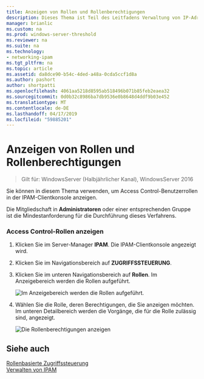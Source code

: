 ```yaml
---
title: Anzeigen von Rollen und Rollenberechtigungen
description: Dieses Thema ist Teil des Leitfadens Verwaltung von IP-Adressverwaltung (IPAM) in Windows Server 2016.
manager: brianlic
ms.custom: na
ms.prod: windows-server-threshold
ms.reviewer: na
ms.suite: na
ms.technology:
- networking-ipam
ms.tgt_pltfrm: na
ms.topic: article
ms.assetid: da8dce90-b54c-4ded-a48a-0cda5ccf1d8a
ms.author: pashort
author: shortpatti
ms.openlocfilehash: 4061aa5218d8595ab518496b071b85feb2eaea32
ms.sourcegitcommit: 0d0b32c8986ba7db9536e0b8648d4ddf9b03e452
ms.translationtype: MT
ms.contentlocale: de-DE
ms.lasthandoff: 04/17/2019
ms.locfileid: "59885201"
---
```

# <a name="view-roles-and-role-permissions"></a>Anzeigen von Rollen und Rollenberechtigungen

>Gilt für: WindowsServer (Halbjährlicher Kanal), WindowsServer 2016

Sie können in diesem Thema verwenden, um Access Control-Benutzerrollen in der IPAM-Clientkonsole anzeigen.  
  
Die Mitgliedschaft in **Administratoren** oder einer entsprechenden Gruppe ist die Mindestanforderung für die Durchführung dieses Verfahrens.  
  
### <a name="to-view-access-control-roles"></a>Access Control-Rollen anzeigen  
  
1.  Klicken Sie im Server-Manager **IPAM**. Die IPAM-Clientkonsole angezeigt wird.  
  
2.  Klicken Sie im Navigationsbereich auf **ZUGRIFFSSTEUERUNG**.  
  
3.  Klicken Sie im unteren Navigationsbereich auf **Rollen**. Im Anzeigebereich werden die Rollen aufgeführt.  
  
    ![Im Anzeigebereich werden die Rollen aufgeführt.](../../media/View-Roles-and-Role-Permissions/ipam_ViewRoles_01.jpg)  
  
4.  Wählen Sie die Rolle, deren Berechtigungen, die Sie anzeigen möchten. Im unteren Detailbereich werden die Vorgänge, die für die Rolle zulässig sind, angezeigt.  
  
    ![Die Rollenberechtigungen anzeigen](../../media/View-Roles-and-Role-Permissions/ipam_ViewRoles_02.jpg)  
  
## <a name="see-also"></a>Siehe auch  
[Rollenbasierte Zugriffssteuerung](Role-based-Access-Control.md)  
[Verwalten von IPAM](Manage-IPAM.md)  
  


